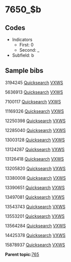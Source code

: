 # 7650\_$b

## Codes

-   Indicators
    -   First: 0
    -   Second: \_
-   Subfield: b

## Sample bibs

3194245 [Quicksearch](https://search.library.yale.edu/catalog/3194245) [VXWS](http://prodorbis.library.yale.edu:7014/vxws/GetHoldingsService?bibId=3194245)

5636913 [Quicksearch](https://search.library.yale.edu/catalog/5636913) [VXWS](http://prodorbis.library.yale.edu:7014/vxws/GetHoldingsService?bibId=5636913)

7100117 [Quicksearch](https://search.library.yale.edu/catalog/7100117) [VXWS](http://prodorbis.library.yale.edu:7014/vxws/GetHoldingsService?bibId=7100117)

11169326 [Quicksearch](https://search.library.yale.edu/catalog/11169326) [VXWS](http://prodorbis.library.yale.edu:7014/vxws/GetHoldingsService?bibId=11169326)

12250398 [Quicksearch](https://search.library.yale.edu/catalog/12250398) [VXWS](http://prodorbis.library.yale.edu:7014/vxws/GetHoldingsService?bibId=12250398)

12285040 [Quicksearch](https://search.library.yale.edu/catalog/12285040) [VXWS](http://prodorbis.library.yale.edu:7014/vxws/GetHoldingsService?bibId=12285040)

13003128 [Quicksearch](https://search.library.yale.edu/catalog/13003128) [VXWS](http://prodorbis.library.yale.edu:7014/vxws/GetHoldingsService?bibId=13003128)

13124287 [Quicksearch](https://search.library.yale.edu/catalog/13124287) [VXWS](http://prodorbis.library.yale.edu:7014/vxws/GetHoldingsService?bibId=13124287)

13126418 [Quicksearch](https://search.library.yale.edu/catalog/13126418) [VXWS](http://prodorbis.library.yale.edu:7014/vxws/GetHoldingsService?bibId=13126418)

13205820 [Quicksearch](https://search.library.yale.edu/catalog/13205820) [VXWS](http://prodorbis.library.yale.edu:7014/vxws/GetHoldingsService?bibId=13205820)

13380008 [Quicksearch](https://search.library.yale.edu/catalog/13380008) [VXWS](http://prodorbis.library.yale.edu:7014/vxws/GetHoldingsService?bibId=13380008)

13390651 [Quicksearch](https://search.library.yale.edu/catalog/13390651) [VXWS](http://prodorbis.library.yale.edu:7014/vxws/GetHoldingsService?bibId=13390651)

13497081 [Quicksearch](https://search.library.yale.edu/catalog/13497081) [VXWS](http://prodorbis.library.yale.edu:7014/vxws/GetHoldingsService?bibId=13497081)

13543743 [Quicksearch](https://search.library.yale.edu/catalog/13543743) [VXWS](http://prodorbis.library.yale.edu:7014/vxws/GetHoldingsService?bibId=13543743)

13553201 [Quicksearch](https://search.library.yale.edu/catalog/13553201) [VXWS](http://prodorbis.library.yale.edu:7014/vxws/GetHoldingsService?bibId=13553201)

13564284 [Quicksearch](https://search.library.yale.edu/catalog/13564284) [VXWS](http://prodorbis.library.yale.edu:7014/vxws/GetHoldingsService?bibId=13564284)

14425378 [Quicksearch](https://search.library.yale.edu/catalog/14425378) [VXWS](http://prodorbis.library.yale.edu:7014/vxws/GetHoldingsService?bibId=14425378)

15878937 [Quicksearch](https://search.library.yale.edu/catalog/15878937) [VXWS](http://prodorbis.library.yale.edu:7014/vxws/GetHoldingsService?bibId=15878937)

**Parent topic:**[765](../../tags/765/765.md)

